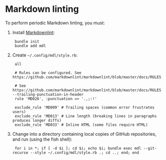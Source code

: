 # Markdown linting

To perform periodic Markdown linting, you must:

1. Install [Markdownlint](https://github.com/markdownlint/markdownlint):

        bundle init
        bundle add mdl

1. Create `~/.config/mdl/style.rb`:

        all

        # Rules can be configured. See https://github.com/markdownlint/markdownlint/blob/master/docs/RULES.md

        # See https://github.com/markdownlint/markdownlint/blob/master/docs/RULES.md#md026---trailing-punctuation-in-header
        rule 'MD026', :punctuation => '.,;:!'

        exclude_rule 'MD009' # Trailing spaces (common error frustrates users)
        exclude_rule 'MD013' # Line length (breaking lines in paragraphs produces longer diffs)
        exclude_rule 'MD033' # Inline HTML (some files require HTML)

1. Change into a directory containing local copies of GitHub repositories, and run (using the fish shell):

        for i in *; if [ -d $i ]; cd $i; echo $i; bundle exec mdl --git-recurse --style ~/.config/mdl/style.rb .; cd ..; end; end
